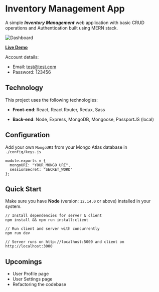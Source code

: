 # Inventory Management App

A simple ***Inventory Management*** web application with basic CRUD operations and Authentication built using MERN stack.

![Dashboard](./client/src/images/dashboard.png)

**[Live Demo](https://inventorymt.ysfv.me)**

Account details:
- Email: test@test.com
- Password: 123456

## Technology
This project uses the following technologies:  

- **Front-end**: React, React Router, Redux, Sass

- **Back-end**: Node, Express, MongoDB, Mongoose, PassportJS (local)

## Configuration
Add your own `MongoURI` from your Mongo Atlas database in `./config/keys.js`

```
module.exports = {
  mongoURI: "YOUR_MONGO_URI",
  sessionSecret: "SECRET_WORD"
};
```

## Quick Start

Make sure you have **Node** (version: `12.14.0` or above) installed in your system.

```
// Install dependencies for server & client
npm install && npm run install:client

// Run client and server with concurrently
npm run dev

// Server runs on http://localhost:5000 and client on http://localhost:3000
```

## Upcomings
- User Profile page
- User Settings page
- Refactoring the codebase
